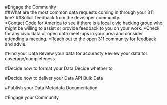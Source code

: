 #Engage the Community  
  ##What are the most common data requests coming in through your 311 line?
  ##Solicit feedback from the developer community.  
    *Contact Code for America to see if there is a local civic hacking group who might be willing to assist or provide feedback to you on your work.
    *Check for any civic data or open data meet-ups in your area and consider attending a meeting.
    *Reach out to the open 311 community for feedback and advie.

#Find your Data
  Review your data for accuracty
  Review your data for coverage/completeness
  
#Decide how to format your Data
  Decide whether to 
  
#Decide how to deliver your Data
  API
  Bulk Data
  
#Publish your Data
  Metadata
  Documentation

#Engage your Community
